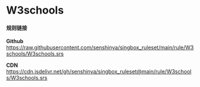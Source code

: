 # W3schools

#### 规则链接

**Github**
https://raw.githubusercontent.com/senshinya/singbox_ruleset/main/rule/W3schools/W3schools.srs

**CDN**
https://cdn.jsdelivr.net/gh/senshinya/singbox_ruleset@main/rule/W3schools/W3schools.srs